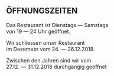 ## ÖFFNUNGSZEITEN
  
  
Das Restaurant ist Dienstags — Samstags  
von 19 — 24 Uhr geöffnet.  
  
Wir schliessen unser Restaurant  
im Dezemebr vom 24. — 26.12.2018.  
  
Zwischen den Jahren sind wir vom  
27.12. — 31.12.2018 durchgängig geöffnet
  
